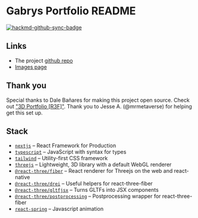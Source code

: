 # Gabrys Portfolio README

[![hackmd-github-sync-badge](https://hackmd.io/Bv0jc5lTRWudsKwwGj1Hww/badge)](https://hackmd.io/Bv0jc5lTRWudsKwwGj1Hww)

## Links
- The project [github repo](https://github.com/mrmetaverse/gabrys)
- [Images page](https://hackmd.io/@mrmetaverse/gabrys_photos)


## Thank you 
Special thanks to Dale Bañares for making this project open source. Check out ["3D Portfolio [R3F]"](https://github.com/hyamero/portfolio-3d). Thank you to Jesse A. (@mrmetaverse) for helping get this set up.


## Stack

- [`nextjs`](https://nextjs.org/) &ndash; React Framework for Production
- [`typescript`](https://www.typescriptlang.org/) &ndash; JavaScript with syntax for types
- [`tailwind`](https://tailwindcss.com/) &ndash; Utility-first CSS framework
- [`threejs`](https://github.com/mrdoob/three.js/) &ndash; Lightweight, 3D library with a default WebGL renderer
- [`@react-three/fiber`](https://github.com/pmndrs/react-three-fiber) &ndash; React renderer for Threejs on the web and react-native
- [`@react-three/drei`](https://github.com/pmndrs/drei) &ndash; Useful helpers for react-three-fiber
- [`@react-three/gltfjsx`](https://github.com/pmndrs/gltfjsx) &ndash; Turns GLTFs into JSX components
- [`@react-three/postprocessing`](https://github.com/pmndrs/react-postprocessing) &ndash; Postprocessing wrapper for react-three-fiber
- [`react-spring`](https://react-spring.dev/) &ndash; Javascript animation
